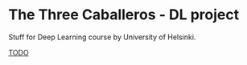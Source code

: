 # The Three Caballeros - DL project

Stuff for Deep Learning course by University of Helsinki.

[TODO](documentation/TODO.md)

